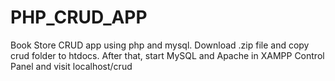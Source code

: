 # PHP_CRUD_APP
Book Store CRUD app using php and mysql.
Download .zip file and copy crud folder to htdocs. 
After that, start MySQL and Apache in XAMPP Control Panel and visit localhost/crud
